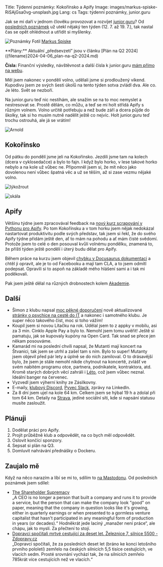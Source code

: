 Title: Týdenní poznámky: Kokořínsko a Apify
Image: images/markus-spiske-RiSAjGsa0vg-unsplash.jpg
Lang: cs
Tags: týdenní poznámky, junior.guru

Jak se mi daří v jednom člověku provozovat a rozvíjet [junior.guru](https://junior.guru/)?
Od [posledních poznámek]({filename}2024-07-12_tydenni-poznamky-europython-a-prekopavani-sponzoru.md) už utekl nějaký ten týden (12. 7. až 19. 7.), tak nastal čas se opět ohlédnout a utřídit si myšlenky.

![Poznámky]({static}/images/markus-spiske-RiSAjGsa0vg-unsplash.jpg)
Fotil [Markus Spiske](https://unsplash.com/@markusspiske)

<div class="alert alert-warning" role="alert" markdown="1">
**Plány:** Aktuální „předsevzetí” jsou v článku [Plán na Q2 2024]({filename}2024-04-06_plan-na-q2-2024.md)

**Čísla:** Finanční výsledky, návštěvnost a další čísla k junior.guru [mám přímo na webu](https://junior.guru/open/).
</div>

Měl jsem nakonec v pondělí volno, udělali jsme si prodloužený víkend. Kupodivu jsem ze svých šesti úkolů na tento týden sotva zvládl dva. Ale co. Je léto. Svět se nezboří.

Na junior.guru teď nic nestíhám, ale snažím se na to moc nemyslet a nestresovat se. Prostě dělám, co můžu, a teď se mi holt střídá Apify s různým volnem. Volno určitě potřebuju a než bude září a dcera půjde do školky, tak si ho musím nutně nadělit ještě co nejvíc. Holt junior.guru teď trochu ostrouhá, ale já se vrátím!

![Arnold]({static}/images/arnold.png)

## Kokořínsko

Od pátku do pondělí jsme jeli na Kokořínsko. Jezdili jsme tam na kolech (dcera v cyklosedačce) a bylo to fajn. I když bylo horko, v lese takové horko nebylo a na kole už vůbec ne. Připomněl jsem si, že mít něco jako dovolenou není vůbec špatná věc a už se těším, až si zase vezmu nějaké volno.

![lýkožrout]({static}/images/img-0747.jpg)

![skála]({static}/images/img-0840.jpg)

## Apify

Většinu týdne jsem zpracovával feedback na [nový kurz scrapování v Pythonu pro Apify](https://github.com/apify/apify-docs/pull/1023). Po tom Kokořínsku a v tom horku jsem nějak nedokázal nastartovat produktivitu podle svých představ, tak jsem si řekl, že do svého Apify týdne přidám ještě den, ať to mám na pohodu a ať mám čisté svědomí. Protože jsem to celé o den posouval kvůli volnému pondělku, znamená to, že příští týden ještě pondělí i úterý budu dělat pro Apify.

Během práce na kurzu jsem objevil [chybku v Docusaurus dokumentaci](https://github.com/facebook/docusaurus/pull/10306) a chtěl ji opravit, ale je to od Facebooku a mají tam CLA, a to jsem odmítl podepsat. Opravili si to aspoň na základě mého hlášení sami a i tak mi poděkovali.

Pak jsem ještě dělal na různých drobnostech kolem [Akademie](https://docs.apify.com/academy).

## Další

-   Šimon z klubu napsal [moc pěkné doporučení](https://www.linkedin.com/posts/fusatytata_jak-p%C5%99e%C5%BE%C3%ADt-cestu-juniora-popsychick%C3%A9-str%C3%A1nce-activity-7219245706472022016-TThG/) nově aktualizované [stránky o psychice na cestě do IT](https://junior.guru/handbook/mental-health/) a nakonec i samotného klubu. Je super něco takového číst, moc si toho vážím!
-   Koupil jsem si novou Lítačku na rok. Udělal jsem to z appky v mobilu, asi za 3 min. Cinklo Apple Pay a bylo to. Nemohl jsem tomu uvěřit! Ještě si pamatuju, jak se kupovaly kupóny na Open Card. Tak snad se přece jen někam posouváme.
-   Kamarád mi na poslední chvíli napsal, že Mutanti mají koncert na Štvanici, tak jsem se utrhl a zašel tam s ním. Bylo to super! Mutanty jsem objevil před pár lety a úplně se do nich zamiloval. O to drásavější bylo, že jsem je stále nemohl nikde chytnout na koncertě, zvlášť ve svém nabitém programu otce, partnera, podnikatele, kontraktora, atd. Kromě starých dobrých věcí zahráli i [Léto](https://www.youtube.com/watch?v=Tdp9a1JwDVc), což jsem vůbec neznal. Ideální banger na červenec.
-   Vyzvedl jsem výherní knihy ze Zásilkovny.
-   E-maily, [klubový Discord](https://junior.guru/club/), [Pyvec Slack](https://docs.pyvec.org/operations/support.html#sit-kontaktu), zprávy na LinkedIn.
-   Za 8 dní jsem ujel na kole 64 km. Celkem jsem se hýbal 19 h a zdolal při tom 64 km.
    Detaily na [Strava](https://www.strava.com/athletes/31242569), jediné sociální síti, kde si napsání statusu musíte zasloužit.

## Plánuji

1.  Dodělat práci pro Apify.
2.  Projít průběžně klub a odpovědět, na co bych měl odpovědět.
3.  Oslovit končící sponzory.
4.  Sepsat si plán na Q3.
5.  Domluvit nahrávání přednášky o Dockeru.

## Zaujalo mě

Když na něco narazím a líbí se mi to, sdílím to [na Mastodonu](https://mastodonczech.cz/@honzajavorek).
Od posledních poznámek jsem sdílel:

- [The Shareholder Supremacy](https://www.wheresyoured.at/tss/)<br>„A CEO is no longer a person that built a company and runs it to provide a service, but the person that can make the company look "good" on paper, meaning that the company in question looks like it's growing, either in quarterly earnings or when presented to a gormless venture capitalist that hasn't participated in any meaningful form of production in years (or decades).“ Hodněkrát jede laciný „manažer není práce“, ale chápu, jak to myslí. Za přečtení to stojí.
- [Dopravci spočítali mrtvé cestující za deset let. Železnice 7, silnice 5500 - Zdopravy.cz](https://zdopravy.cz/dopravci-spocitali-mrtve-cestujici-za-deset-let-zeleznice-7-silnice-5500-211835/)<br>„Dopravci spočítali, že za posledních deset let (bráno ke konci letošního prvního pololetí) zemřelo na českých silnicích 5,5 tisíce cestujících, ve vlacích sedm. Prosté srovnání vychází tak, že na silnicích zemřelo 785krát více cestujících než ve vlacích.“
